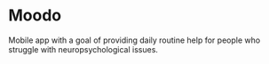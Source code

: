 # Moodo
Mobile app with a goal of providing daily routine help for people who struggle with neuropsychological issues.
